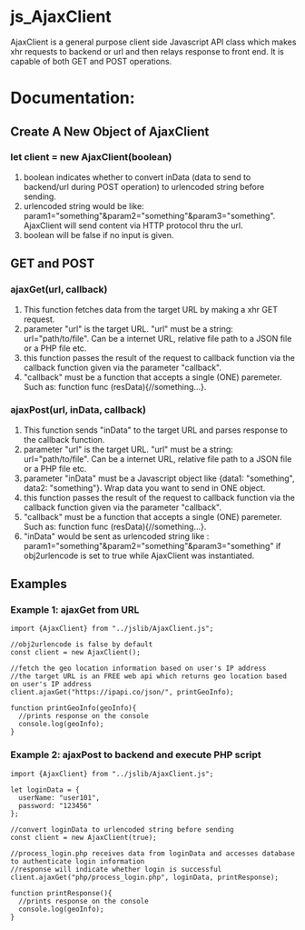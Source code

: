 # js_AjaxClient
AjaxClient is a general purpose client side Javascript API class which makes xhr requests to backend or url and then relays response to front end. It is capable of both GET and POST operations.

# Documentation:

## Create A New Object of AjaxClient

### let client = new AjaxClient(boolean)

1. boolean indicates whether to convert inData (data to send to backend/url during POST operation) to urlencoded string before sending.
2. urlencoded string would be like: param1="something"&param2="something"&param3="something". AjaxClient will send content via HTTP protocol thru the url. 
3. boolean will be false if no input is given.

## GET and POST

### ajaxGet(url, callback)

1. This function fetches data from the target URL by making a xhr GET request.
2. parameter "url" is the target URL. "url" must be a string: url="path/to/file". Can be a internet URL, relative file path to a JSON file or a PHP file etc.
3. this function passes the result of the request to callback function via the callback function given via the parameter "callback".
4. "callback" must be a function that accepts a single (ONE) paremeter. Such as: function func (resData){//something...}.

### ajaxPost(url, inData, callback)

1. This function sends "inData" to the target URL and parses response to the callback function.
2. parameter "url" is the target URL. "url" must be a string: url="path/to/file". Can be a internet URL, relative file path to a JSON file or a PHP file etc.
3. parameter "inData" must be a Javascript object like {data1: "something", data2: "something"}. Wrap data you want to send in ONE object.
4. this function passes the result of the request to callback function via the callback function given via the parameter "callback".
5. "callback" must be a function that accepts a single (ONE) paremeter. Such as: function func (resData){//something...}.
6. "inData" would be sent as urlencoded string like : param1="something"&param2="something"&param3="something" if obj2urlencode is set to true while AjaxClient was instantiated.

## Examples

### Example 1: ajaxGet from URL

```
import {AjaxClient} from "../jslib/AjaxClient.js";

//obj2urlencode is false by default
const client = new AjaxClient();

//fetch the geo location information based on user's IP address
//the target URL is an FREE web api which returns geo location based on user's IP address
client.ajaxGet("https://ipapi.co/json/", printGeoInfo);

function printGeoInfo(geoInfo){
  //prints response on the console
  console.log(geoInfo);
}
```

### Example 2: ajaxPost to backend and execute PHP script

```
import {AjaxClient} from "../jslib/AjaxClient.js";

let loginData = {
  userName: "user101",
  password: "123456"
};

//convert loginData to urlencoded string before sending
const client = new AjaxClient(true);

//process_login.php receives data from loginData and accesses database to authenticate login information
//response will indicate whether login is successful
client.ajaxGet("php/process_login.php", loginData, printResponse);

function printResponse(){
  //prints response on the console
  console.log(geoInfo);
}

```


